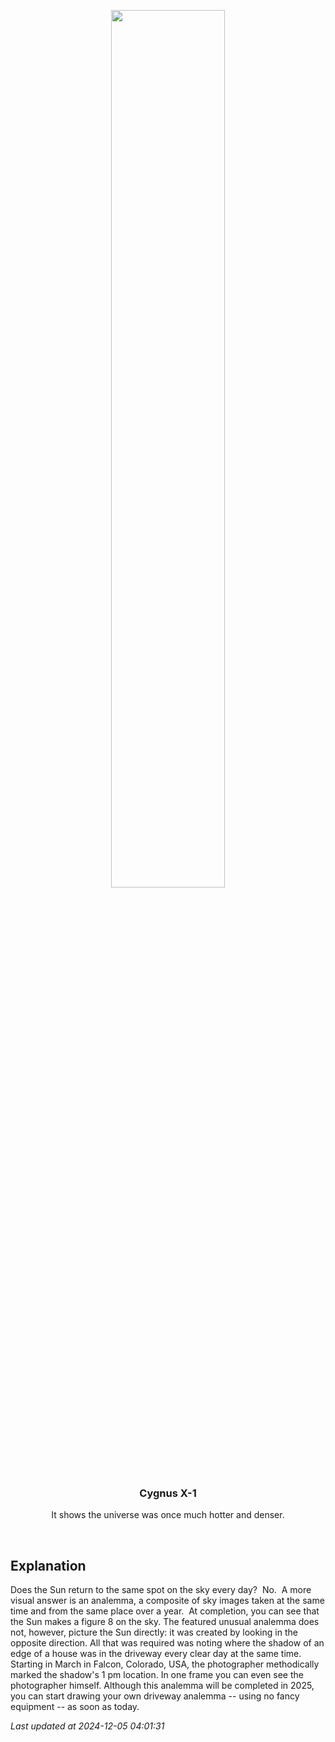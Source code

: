 <p align='center'>
    <a href='https://www.youtube.com/embed/7QB_MOemCqs?rel=0'><img src='https://images.unsplash.com/photo-1610296669228-602fa827fc1f' width='60%' /></a>
    <h3 align="center">Cygnus X-1</h3>
    <p align="center">It shows the universe was once much hotter and denser.</p>
</p>
<br/>

Explanation
--
Does the Sun return to the same spot on the sky every day?  No.  A more visual answer is an analemma, a composite of sky images taken at the same time and from the same place over a year.  At completion, you can see that the Sun makes a figure 8 on the sky.  The featured unusual analemma does not, however, picture the Sun directly: it was created by looking in the opposite direction. All that was required was noting where the shadow of an edge of a house was in the driveway every clear day at the same time.  Starting in March in Falcon, Colorado, USA, the photographer methodically marked the shadow's 1 pm location. In one frame you can even see the photographer himself.  Although this analemma will be completed in 2025, you can start drawing your own driveway analemma -- using no fancy equipment -- as soon as today.


*Last updated at 2024-12-05 04:01:31*
